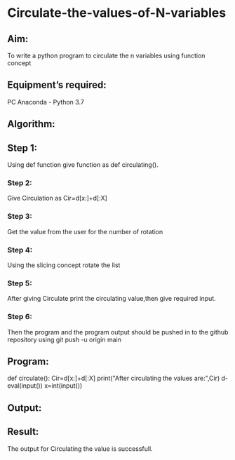 # Circulate-the-values-of-N-variables
## Aim:
To write a python program to circulate the n variables using function concept
## Equipment’s required:
PC
Anaconda - Python 3.7
## Algorithm: 
## Step 1: 
Using def function give function as def circulating().
### Step 2: 
Give Circulation as  Cir=d[x:]+d[:X]
### Step 3: 
Get the value from the user for the number of rotation
### Step 4: 
Using the slicing concept rotate the list
### Step 5:
After giving Circulate print the circulating value,then give required input.
### Step 6:
Then the program and the program output should be pushed in to the github repository using git push -u origin main
## Program:
def circulate():
    Cir=d[x:]+d[:X]
    print("After circulating the values are:",Cir)
d-eval(input()) 
x=int(input())
## Output:

## Result:
The output for Circulating the value is successfull.